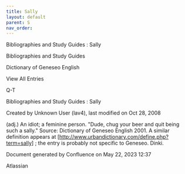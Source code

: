 ```yaml
---
title: Sally
layout: default
parent: S
nav_order:
---
```


Bibliographies and Study Guides : Sally

Bibliographies and Study Guides

Dictionary of Geneseo English

View All Entries

Q-T

Bibliographies and Study Guides : Sally

Created by  Unknown User (lav4), last modified on Oct 28, 2008

(adj.) An idiot; a feminine person. &quot;Dude, chug your beer and quit being such a sally.&quot; Source: Dictionary of Geneseo English 2001. A similar definition appears at [http://www.urbandictionary.com/define.php?term=sally] ; the entry is probably not specific to Geneseo. Dinki.

Document generated by Confluence on May 22, 2023 12:37

Atlassian

